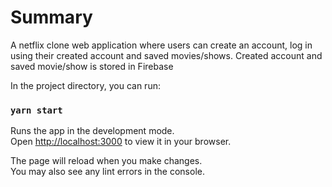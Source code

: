 # Summary
A netflix clone web application where users can create an account, log in using their created account and saved movies/shows. Created account and saved movie/show is stored in Firebase

In the project directory, you can run:

### `yarn start`

Runs the app in the development mode.\
Open [http://localhost:3000](http://localhost:3000) to view it in your browser.

The page will reload when you make changes.\
You may also see any lint errors in the console.
